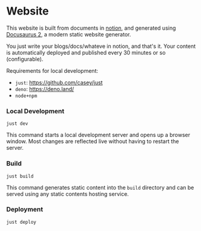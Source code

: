 # Website

This website is built from documents in [notion](https://notion.so), and generated using [Docusaurus 2](https://docusaurus.io/), a modern static website generator.

You just write your blogs/docs/whateve in notion, and that's it. Your content is automatically deployed and published every 30 minutes or so (configurable).

Requirements for local development:

 - `just`: https://github.com/casey/just
 - `deno`: https://deno.land/
 - `node+npm`

### Local Development

```
just dev
```

This command starts a local development server and opens up a browser window. Most changes are reflected live without having to restart the server.

### Build

```
just build
```

This command generates static content into the `build` directory and can be served using any static contents hosting service.

### Deployment

```
just deploy
```
